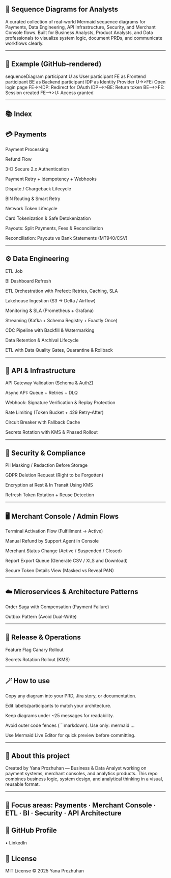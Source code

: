 ## 🧩 Sequence Diagrams for Analysts

A curated collection of real-world Mermaid sequence diagrams for Payments, Data Engineering, API Infrastructure, Security, and Merchant Console flows.
Built for Business Analysts, Product Analysts, and Data professionals to visualize system logic, document PRDs, and communicate workflows clearly.

---

## 🧠 Example (GitHub-rendered)
sequenceDiagram
    participant U as User
    participant FE as Frontend
    participant BE as Backend
    participant IDP as Identity Provider
    U->>FE: Open login page
    FE->>IDP: Redirect for OAuth
    IDP-->>BE: Return token
    BE-->>FE: Session created
    FE-->>U: Access granted

---    

## 📚 Index
## 💳 Payments

Payment Processing

Refund Flow

3-D Secure 2.x Authentication

Payment Retry + Idempotency + Webhooks

Dispute / Chargeback Lifecycle

BIN Routing & Smart Retry

Network Token Lifecycle

Card Tokenization & Safe Detokenization

Payouts: Split Payments, Fees & Reconciliation

Reconciliation: Payouts vs Bank Statements (MT940/CSV)

---

## ⚙️ Data Engineering

ETL Job

BI Dashboard Refresh

ETL Orchestration with Prefect: Retries, Caching, SLA

Lakehouse Ingestion (S3 → Delta / Airflow)

Monitoring & SLA (Prometheus + Grafana)

Streaming (Kafka + Schema Registry + Exactly Once)

CDC Pipeline with Backfill & Watermarking

Data Retention & Archival Lifecycle

ETL with Data Quality Gates, Quarantine & Rollback

---

## 🧵 API & Infrastructure

API Gateway Validation (Schema & AuthZ)

Async API: Queue + Retries + DLQ

Webhook: Signature Verification & Replay Protection

Rate Limiting (Token Bucket + 429 Retry-After)

Circuit Breaker with Fallback Cache

Secrets Rotation with KMS & Phased Rollout

---

## 🔐 Security & Compliance

PII Masking / Redaction Before Storage

GDPR Deletion Request (Right to be Forgotten)

Encryption at Rest & In Transit Using KMS

Refresh Token Rotation + Reuse Detection

---

## 🖥 Merchant Console / Admin Flows

Terminal Activation Flow (Fulfillment → Active)

Manual Refund by Support Agent in Console

Merchant Status Change (Active / Suspended / Closed)

Report Export Queue (Generate CSV / XLS and Download)

Secure Token Details View (Masked vs Reveal PAN)

---

## ☁️ Microservices & Architecture Patterns

Order Saga with Compensation (Payment Failure)

Outbox Pattern (Avoid Dual-Write)

---

## 🧰 Release & Operations

Feature Flag Canary Rollout

Secrets Rotation Rollout (KMS)

---

## 🪄 How to use

Copy any diagram into your PRD, Jira story, or documentation.

Edit labels/participants to match your architecture.

Keep diagrams under ~25 messages for readability.

Avoid outer code fences (```markdown). Use only:
mermaid ...

Use Mermaid Live Editor
 for quick preview before committing.

 ---

## 🧠 About this project

Created by Yana Prozhuhan — Business & Data Analyst working on payment systems, merchant consoles, and analytics products.
This repo combines business logic, system design, and analytical thinking in a visual, reusable format.

---

## 📍 Focus areas: Payments · Merchant Console · ETL · BI · Security · API Architecture

## 🔗 GitHub Profile
 • LinkedIn

## 📄 License
MIT License © 2025 Yana Prozhuhan


